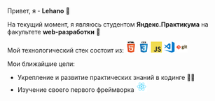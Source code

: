 <p>Привет, я - <b>Lehano</b> 🖖</p>
<p>На текущий момент, я являюсь студентом <b>Яндекс.Практикума</b> на факультете <b>web-разработки</b> 💪</p>
<p>Мой технологический стек состоит из: 

<img src="https://raw.githubusercontent.com/github/explore/80688e429a7d4ef2fca1e82350fe8e3517d3494d/topics/html/html.png" width="25" height="25">
<img src="https://raw.githubusercontent.com/github/explore/80688e429a7d4ef2fca1e82350fe8e3517d3494d/topics/css/css.png" width="25" height="25">
<img src="https://raw.githubusercontent.com/github/explore/80688e429a7d4ef2fca1e82350fe8e3517d3494d/topics/javascript/javascript.png" width="25" height="25">
<img src="https://raw.githubusercontent.com/github/explore/80688e429a7d4ef2fca1e82350fe8e3517d3494d/topics/visual-studio-code/visual-studio-code.png" width="25" height="25">
<img src="https://raw.githubusercontent.com/github/explore/80688e429a7d4ef2fca1e82350fe8e3517d3494d/topics/git/git.png" width="25" height="25">
</p>

Мои ближайшие цели:
- Укрепление и развитие практических знаний в кодинге 🐱‍👤
- Изучение своего первого фреймворка <img src="https://raw.githubusercontent.com/github/explore/80688e429a7d4ef2fca1e82350fe8e3517d3494d/topics/react/react.png" width="25" height="25">



